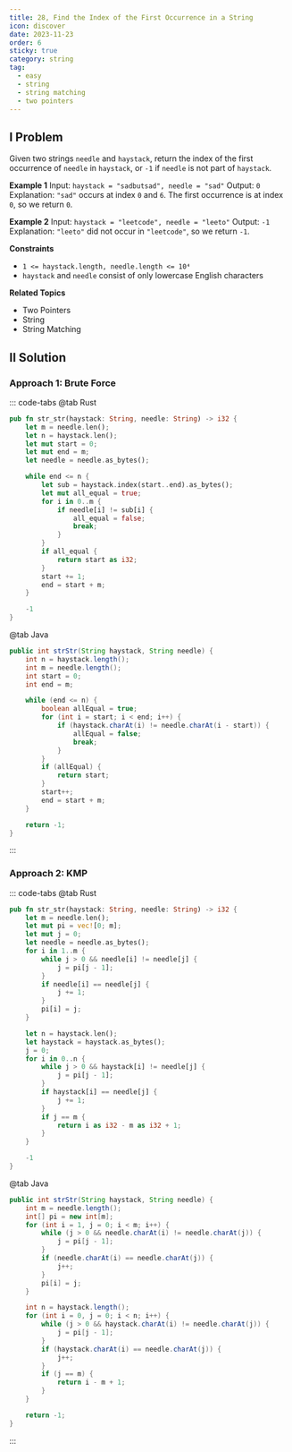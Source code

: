 ```yaml
---
title: 28, Find the Index of the First Occurrence in a String
icon: discover
date: 2023-11-23
order: 6
sticky: true
category: string
tag: 
  - easy
  - string
  - string matching
  - two pointers
---
```


## I Problem
Given two strings `needle` and `haystack`, return the index of the first occurrence of `needle` in `haystack`, or `-1` if `needle` is not part of `haystack`.

**Example 1**
Input: `haystack = "sadbutsad", needle = "sad"`
Output: `0`
Explanation: `"sad"` occurs at index `0` and `6`. The first occurrence is at index `0`, so we return `0`.

**Example 2**
Input: `haystack = "leetcode", needle = "leeto"`
Output: `-1`
Explanation: `"leeto"` did not occur in `"leetcode"`, so we return `-1`.

**Constraints**
- `1 <= haystack.length, needle.length <= 10⁴`
- `haystack` and `needle` consist of only lowercase English characters

**Related Topics**
- Two Pointers
- String
- String Matching


## II Solution
### Approach 1: Brute Force
::: code-tabs
@tab Rust
```rust
pub fn str_str(haystack: String, needle: String) -> i32 {
    let m = needle.len();
    let n = haystack.len();
    let mut start = 0;
    let mut end = m;
    let needle = needle.as_bytes();

    while end <= n {
        let sub = haystack.index(start..end).as_bytes();
        let mut all_equal = true;
        for i in 0..m {
            if needle[i] != sub[i] {
                all_equal = false;
                break;
            }
        }
        if all_equal {
            return start as i32;
        }
        start += 1;
        end = start + m;
    }

    -1
}
```

@tab Java
```java
public int strStr(String haystack, String needle) {
    int n = haystack.length();
    int m = needle.length();
    int start = 0;
    int end = m;

    while (end <= n) {
        boolean allEqual = true;
        for (int i = start; i < end; i++) {
            if (haystack.charAt(i) != needle.charAt(i - start)) {
                allEqual = false;
                break;
            }
        }
        if (allEqual) {
            return start;
        }
        start++;
        end = start + m;
    }

    return -1;
}
```
:::

### Approach 2: KMP
::: code-tabs
@tab Rust
```rust
pub fn str_str(haystack: String, needle: String) -> i32 {
    let m = needle.len();
    let mut pi = vec![0; m];
    let mut j = 0;
    let needle = needle.as_bytes();
    for i in 1..m {
        while j > 0 && needle[i] != needle[j] {
            j = pi[j - 1];
        }
        if needle[i] == needle[j] {
            j += 1;
        }
        pi[i] = j;
    }

    let n = haystack.len();
    let haystack = haystack.as_bytes();
    j = 0;
    for i in 0..n {
        while j > 0 && haystack[i] != needle[j] {
            j = pi[j - 1];
        }
        if haystack[i] == needle[j] {
            j += 1;
        }
        if j == m {
            return i as i32 - m as i32 + 1;
        }
    }

    -1
}
```

@tab Java
```java
public int strStr(String haystack, String needle) {
    int m = needle.length();
    int[] pi = new int[m];
    for (int i = 1, j = 0; i < m; i++) {
        while (j > 0 && needle.charAt(i) != needle.charAt(j)) {
            j = pi[j - 1];
        }
        if (needle.charAt(i) == needle.charAt(j)) {
            j++;
        }
        pi[i] = j;
    }

    int n = haystack.length();
    for (int i = 0, j = 0; i < n; i++) {
        while (j > 0 && haystack.charAt(i) != needle.charAt(j)) {
            j = pi[j - 1];
        }
        if (haystack.charAt(i) == needle.charAt(j)) {
            j++;
        }
        if (j == m) {
            return i - m + 1;
        }
    }

    return -1;
}
```
:::